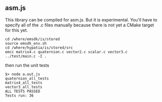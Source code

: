 
asm.js
-----------
This library can be compiled for asm.js. But it is experimental.  You'll have
to specify all of the .c files manually because there is not yet a CMake
target for this yet.

```
cd /where/emsdk/is/stored
source emsdk_env.sh
cd /where/hypatia/is/stored/src
emcc matrix4.c quaternion.c vector2.c scalar.c vector3.c ../test/main.c -I .
```
then run the unit tests
```
$> node a.out.js
quaternion_all_tests
matrix4_all_tests
vector3_all_tests
ALL TESTS PASSED
Tests run: 36
```
